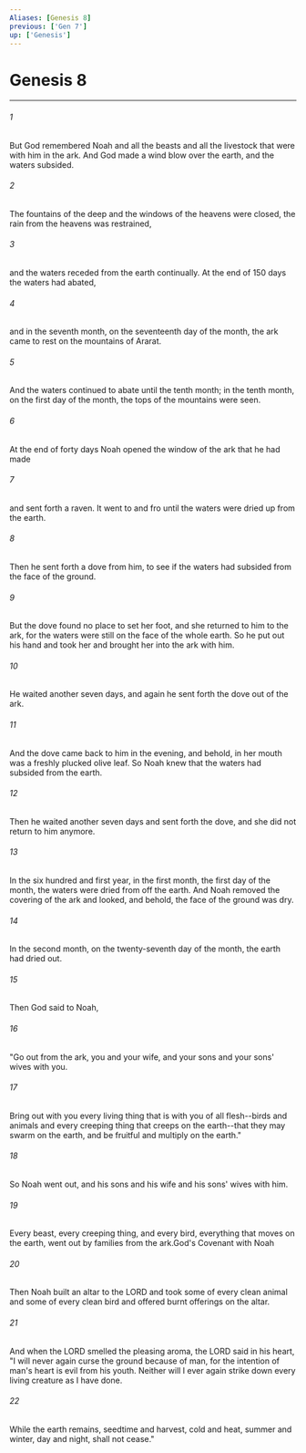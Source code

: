 ```yaml
---
Aliases: [Genesis 8]
previous: ['Gen 7']
up: ['Genesis']
---
```

# Genesis 8

***

 

###### 1 
But God remembered Noah and all the beasts and all the livestock that were with him in the ark. And God made a wind blow over the earth, and the waters subsided. 
 

###### 2 
The fountains of the deep and the windows of the heavens were closed, the rain from the heavens was restrained, 
 

###### 3 
and the waters receded from the earth continually. At the end of 150 days the waters had abated, 
 

###### 4 
and in the seventh month, on the seventeenth day of the month, the ark came to rest on the mountains of Ararat. 
 

###### 5 
And the waters continued to abate until the tenth month; in the tenth month, on the first day of the month, the tops of the mountains were seen.
 
 

###### 6 
At the end of forty days Noah opened the window of the ark that he had made 
 

###### 7 
and sent forth a raven. It went to and fro until the waters were dried up from the earth. 
 

###### 8 
Then he sent forth a dove from him, to see if the waters had subsided from the face of the ground. 
 

###### 9 
But the dove found no place to set her foot, and she returned to him to the ark, for the waters were still on the face of the whole earth. So he put out his hand and took her and brought her into the ark with him. 
 

###### 10 
He waited another seven days, and again he sent forth the dove out of the ark. 
 

###### 11 
And the dove came back to him in the evening, and behold, in her mouth was a freshly plucked olive leaf. So Noah knew that the waters had subsided from the earth. 
 

###### 12 
Then he waited another seven days and sent forth the dove, and she did not return to him anymore.
 
 

###### 13 
In the six hundred and first year, in the first month, the first day of the month, the waters were dried from off the earth. And Noah removed the covering of the ark and looked, and behold, the face of the ground was dry. 
 

###### 14 
In the second month, on the twenty-seventh day of the month, the earth had dried out. 
 

###### 15 
Then God said to Noah, 
 

###### 16 
"Go out from the ark, you and your wife, and your sons and your sons' wives with you. 
 

###### 17 
Bring out with you every living thing that is with you of all flesh--birds and animals and every creeping thing that creeps on the earth--that they may swarm on the earth, and be fruitful and multiply on the earth." 
 

###### 18 
So Noah went out, and his sons and his wife and his sons' wives with him. 
 

###### 19 
Every beast, every creeping thing, and every bird, everything that moves on the earth, went out by families from the ark.God's Covenant with Noah
 
 

###### 20 
Then Noah built an altar to the LORD and took some of every clean animal and some of every clean bird and offered burnt offerings on the altar. 
 

###### 21 
And when the LORD smelled the pleasing aroma, the LORD said in his heart, "I will never again curse the ground because of man, for the intention of man's heart is evil from his youth. Neither will I ever again strike down every living creature as I have done. 
 

###### 22 
While the earth remains, seedtime and harvest, cold and heat, summer and winter, day and night, shall not cease."
 
